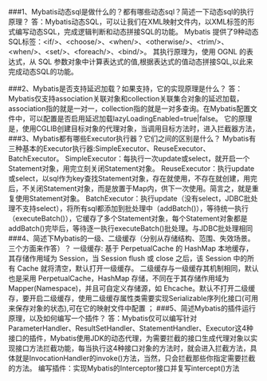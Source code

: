 ###1、Mybatis动态sql是做什么的？都有哪些动态sql？简述一下动态sql的执行原理？
答：Mybatis动态SQL，可以让我们在XML映射文件内，以XML标签的形式编写动态SQL，完成逻辑判断和动态拼接SQL的功能。
Mybatis 提供了9种动态SQL标签：\<if/>、\<choose/>、\<when/>、\<otherwise/>、\<trim/>、\<when/>、\<set/>、\<foreach/>、\<bind/>。
其执行原理为，使用 OGNL 的表达式，从 SQL 参数对象中计算表达式的值,根据表达式的值动态拼接SQL,以此来完成动态SQL的功能。

###2、Mybatis是否支持延迟加载？如果支持，它的实现原理是什么？
答：Mybatis仅支持association关联对象和collection关联集合对象的延迟加载，association指的就是一对一，collection指的就是一对多查询。在Mybatis配置文件中，可以配置是否启用延迟加载lazyLoadingEnabled=true|false。
它的原理是，使用CGLIB创建目标对象的代理对象，当调用目标方法时，进入拦截器方法，
###3、Mybatis都有哪些Executor执行器？它们之间的区别是什么？
Mybatis有三种基本的Executor执行器:SimpleExecutor、ReuseExecutor、BatchExecutor。
SimpleExecutor：每执行一次update或select，就开启一个Statement对象，用完立刻关闭Statement对象。
ReuseExecutor：执行update或select，以sql作为key查找Statement对象，存在就使用，不存在就创建，用完后，不关闭Statement对象，而是放置于Map内，供下一次使用。简言之，就是重复使用Statement对象。
BatchExecutor：执行update（没有select，JDBC批处理不支持select），将所有sql都添加到批处理中（addBatch()），等待统一执行（executeBatch()），它缓存了多个Statement对象，每个Statement对象都是addBatch()完毕后，等待逐一执行executeBatch()批处理。与JDBC批处理相同
###4、简述下Mybatis的一级、二级缓存（分别从存储结构、范围、失效场景。三个方面来作答）？
一级缓存: 基于 PerpetualCache 的 HashMap 本地缓存，其存储作用域为 Session，当 Session flush 或 close 之后，该 Session 中的所有 Cache 就将清空，默认打开一级缓存。
二级缓存与一级缓存其机制相同，默认也是采用 PerpetualCache，HashMap 存储，不同在于其存储作用域为 Mapper(Namespace)，并且可自定义存储源，如 Ehcache。默认不打开二级缓存，要开启二级缓存，使用二级缓存属性类需要实现Serializable序列化接口(可用来保存对象的状态),可在它的映射文件中配置<cache/> ；
###5、简述Mybatis的插件运行原理，以及如何编写一个插件？
答：Mybatis仅可以编写针对ParameterHandler、ResultSetHandler、StatementHandler、Executor这4种接口的插件，Mybatis使用JDK的动态代理，为需要拦截的接口生成代理对象以实现接口方法拦截功能，每当执行这4种接口对象的方法时，就会进入拦截方法，具体就是InvocationHandler的invoke()方法，当然，只会拦截那些你指定需要拦截的方法。
编写插件：实现Mybatis的Interceptor接口并复写intercept()方法